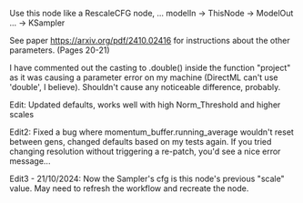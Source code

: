 Use this node like a RescaleCFG node, ... modelIn -> ThisNode -> ModelOut ... -> KSampler

See paper https://arxiv.org/pdf/2410.02416 for instructions about the other parameters. (Pages 20-21)

I have commented out the casting to .double() inside the function "project" as it was causing a parameter error
on my machine (DirectML can't use 'double', I believe). Shouldn't cause any noticeable difference, probably.

Edit:
Updated defaults, works well with high Norm_Threshold and higher scales

Edit2:
Fixed a bug where momentum_buffer.running_average wouldn't reset between gens, changed defaults based on my tests again.
If you tried changing resolution without triggering a re-patch, you'd see a nice error message...

Edit3 - 21/10/2024:
Now the Sampler's cfg is this node's previous "scale" value. May need to refresh the workflow and recreate the node.
